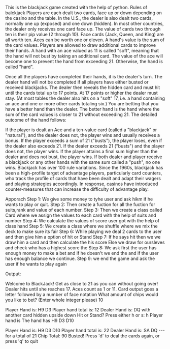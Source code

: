 This is the blackjack game created with the help of python. 
 Rules of balckjack
 Players are each dealt two cards, face up or down depending on the casino and the table. In the U.S., the dealer is also dealt two cards, normally one up (exposed) and one down (hidden). In most other countries, the dealer only receives one card face up. The value of cards two through ten is their pip value (2 through 10). Face cards (Jack, Queen, and King) are all worth ten. Aces can be worth one or eleven. A hand's value is the sum of the card values. Players are allowed to draw additional cards to improve their hands. A hand with an ace valued as 11 is called "soft", meaning that the hand will not bust by taking an additional card. The value of the ace will become one to prevent the hand from exceeding 21. Otherwise, the hand is called "hard".

Once all the players have completed their hands, it is the dealer's turn. The dealer hand will not be completed if all players have either busted or received blackjacks. The dealer then reveals the hidden card and must hit until the cards total up to 17 points. At 17 points or higher the dealer must stay. (At most tables the dealer also hits on a "soft" 17, i.e. a hand containing an ace and one or more other cards totaling six.) You are betting that you have a better hand than the dealer. The better hand is the hand where the sum of the card values is closer to 21 without exceeding 21. The detailed outcome of the hand follows:

If the player is dealt an Ace and a ten-value card (called a "blackjack" or "natural"), and the dealer does not, the player wins and usually receives a bonus.
If the player exceeds a sum of 21 ("busts"), the player loses, even if the dealer also exceeds 21.
If the dealer exceeds 21 ("busts") and the player does not, the player wins.
If the player attains a final sum higher than the dealer and does not bust, the player wins.
If both dealer and player receive a blackjack or any other hands with the same sum called a "push", no one wins.
Blackjack has over 100 rule variations. Since the 1960s, blackjack has been a high-profile target of advantage players, particularly card counters, who track the profile of cards that have been dealt and adapt their wagers and playing strategies accordingly. In response, casinos have introduced counter-measures that can increase the difficulty of advantage play.

Apporach
 Step 1: We give some money to tyhe user and ask hikm if he wants to play or quit. 
 Step 2: Then create a fuction for all the fuction for suits,rank and value of each number.
 Step 3: Then we create a class called Card where we assign the values to each card with the help of suits and number
 Step 4: We calculate the values of score user got with the help of class hand
 Step 5: We create a class where we shuffle where we mix the deck to make sure its fair
 Step 6: While playing we deal 2 cards to the user and then give him a option of hit or Stand
 Step 7: If he says hit then we we draw him a card and then calculate the his score 
            Else we draw for oursleves and check who has a highest score the
 Step 8: We ask first the user has enough money to make a bet and if he doesn't we end the and if the user has enough balance we continue.
 Step 9: we end the game and ask the user if he wants to play again
 
 Output:
 
 Welcome to BlackJack! Get as close to 21 as you can without going over!
    Dealer hits until she reaches 17. Aces count as 1 or 11.
    Card output goes a letter followed by a number of face notation
 What amount of chips would you like to bet? (Enter whole integer please) 
10

Player Hand is: 
H9
D3
Player hand total is: 12
Dealer Hand is: 
DQ
 with another card hidden upside down
Hit or Stand? Press either h or s: 
h
Player hand is The hand has  H9 D3 D10

Player Hand is: 
H9
D3
D10
Player hand total is: 22
Dealer Hand is: 
SA
DQ
 --- for a total of 21
Chip Total: 90
Busted! Press 'd' to deal the cards again, or press 'q' to quit
